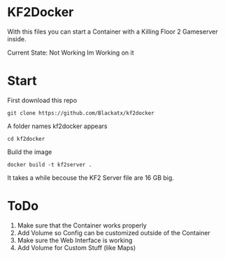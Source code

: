 # KF2Docker

With this files you can start a Container with a Killing Floor 2 Gameserver inside.

Current State: Not Working
Im Working on it

Start
=====

First download this repo

    git clone https://github.com/Blackatx/kf2docker
 
A folder names kf2docker appears

    cd kf2docker

Build the image

    docker build -t kf2server .

It takes a while becouse the KF2 Server file are 16 GB big.

ToDo
====

1. Make sure that the Container works properly
2. Add Volume so Config can be customized outside of the Container
3. Make sure the Web Interface is working
4. Add Volume for Custom Stuff (like Maps)
